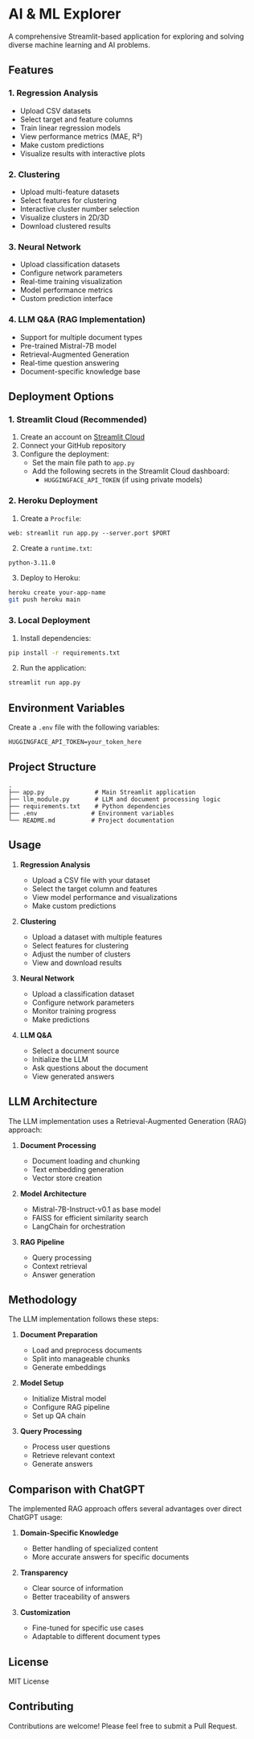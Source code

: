 # AI & ML Explorer

A comprehensive Streamlit-based application for exploring and solving diverse machine learning and AI problems.

## Features

### 1. Regression Analysis
- Upload CSV datasets
- Select target and feature columns
- Train linear regression models
- View performance metrics (MAE, R²)
- Make custom predictions
- Visualize results with interactive plots

### 2. Clustering
- Upload multi-feature datasets
- Select features for clustering
- Interactive cluster number selection
- Visualize clusters in 2D/3D
- Download clustered results

### 3. Neural Network
- Upload classification datasets
- Configure network parameters
- Real-time training visualization
- Model performance metrics
- Custom prediction interface

### 4. LLM Q&A (RAG Implementation)
- Support for multiple document types
- Pre-trained Mistral-7B model
- Retrieval-Augmented Generation
- Real-time question answering
- Document-specific knowledge base

## Deployment Options

### 1. Streamlit Cloud (Recommended)

1. Create an account on [Streamlit Cloud](https://streamlit.io/cloud)
2. Connect your GitHub repository
3. Configure the deployment:
   - Set the main file path to `app.py`
   - Add the following secrets in the Streamlit Cloud dashboard:
     - `HUGGINGFACE_API_TOKEN` (if using private models)

### 2. Heroku Deployment

1. Create a `Procfile`:
```
web: streamlit run app.py --server.port $PORT
```

2. Create a `runtime.txt`:
```
python-3.11.0
```

3. Deploy to Heroku:
```bash
heroku create your-app-name
git push heroku main
```

### 3. Local Deployment

1. Install dependencies:
```bash
pip install -r requirements.txt
```

2. Run the application:
```bash
streamlit run app.py
```

## Environment Variables

Create a `.env` file with the following variables:
```
HUGGINGFACE_API_TOKEN=your_token_here
```

## Project Structure

```
.
├── app.py              # Main Streamlit application
├── llm_module.py       # LLM and document processing logic
├── requirements.txt    # Python dependencies
├── .env               # Environment variables
└── README.md          # Project documentation
```

## Usage

1. **Regression Analysis**
   - Upload a CSV file with your dataset
   - Select the target column and features
   - View model performance and visualizations
   - Make custom predictions

2. **Clustering**
   - Upload a dataset with multiple features
   - Select features for clustering
   - Adjust the number of clusters
   - View and download results

3. **Neural Network**
   - Upload a classification dataset
   - Configure network parameters
   - Monitor training progress
   - Make predictions

4. **LLM Q&A**
   - Select a document source
   - Initialize the LLM
   - Ask questions about the document
   - View generated answers

## LLM Architecture

The LLM implementation uses a Retrieval-Augmented Generation (RAG) approach:

1. **Document Processing**
   - Document loading and chunking
   - Text embedding generation
   - Vector store creation

2. **Model Architecture**
   - Mistral-7B-Instruct-v0.1 as base model
   - FAISS for efficient similarity search
   - LangChain for orchestration

3. **RAG Pipeline**
   - Query processing
   - Context retrieval
   - Answer generation

## Methodology

The LLM implementation follows these steps:

1. **Document Preparation**
   - Load and preprocess documents
   - Split into manageable chunks
   - Generate embeddings

2. **Model Setup**
   - Initialize Mistral model
   - Configure RAG pipeline
   - Set up QA chain

3. **Query Processing**
   - Process user questions
   - Retrieve relevant context
   - Generate answers

## Comparison with ChatGPT

The implemented RAG approach offers several advantages over direct ChatGPT usage:

1. **Domain-Specific Knowledge**
   - Better handling of specialized content
   - More accurate answers for specific documents

2. **Transparency**
   - Clear source of information
   - Better traceability of answers

3. **Customization**
   - Fine-tuned for specific use cases
   - Adaptable to different document types

## License

MIT License

## Contributing

Contributions are welcome! Please feel free to submit a Pull Request. 